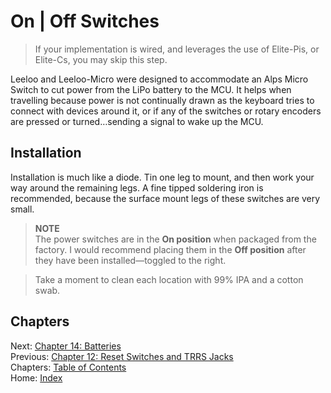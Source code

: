 # On | Off Switches
> If your implementation is wired, and leverages the use of Elite-Pis, or Elite-Cs, you may skip this step.

Leeloo and Leeloo-Micro were designed to accommodate an Alps Micro Switch to cut power from the LiPo battery to the MCU.  It helps when travelling because power is not continually drawn as the keyboard tries to connect with devices around it, or if any of the switches or rotary encoders are pressed or turned…sending a signal to wake up the MCU.

## Installation
Installation is much like a diode.  Tin one leg to mount, and then work your way around the remaining legs.  A fine tipped soldering iron is recommended, because the surface mount legs of these switches are very small.

> **NOTE** \
> The power switches are in the **On position** when packaged from the factory.  I would recommend placing them in the **Off position** after they have been installed—toggled to the right.

> Take a moment to clean each location with 99% IPA and a cotton swab.

## Chapters
Next: [Chapter 14: Batteries](14-Batteries.md) \
Previous: [Chapter 12: Reset Switches and TRRS Jacks](12-Reset-TRRS.md) \
Chapters: [Table of Contents](README.md) \
Home: [Index](/README.md)
